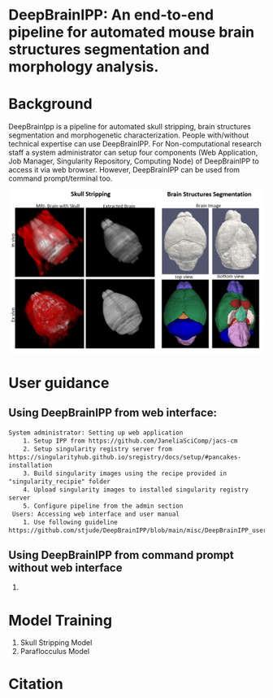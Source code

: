 # DeepBrainIPP: An end-to-end pipeline for automated mouse brain structures segmentation and morphology analysis.

# Background
DeepBrainIpp is a pipeline for automated skull stripping, brain structures segmentation and morphogenetic characterization. People with/without technical expertise can use DeepBrainIPP. For Non-computational research staff a system administrator can setup four components (Web Application, Job Manager, Singularity Repository, Computing Node) of DeepBrainIPP to access it via web browser. However, DeepBrainIPP can be used from command prompt/terminal too.  


![skull stripping](misc/3.jpg?raw=true "Skull Stripping")

# User guidance

  
  Using DeepBrainIPP from web interface:
 -----
    System administrator: Setting up web application
        1. Setup IPP from https://github.com/JaneliaSciComp/jacs-cm
        2. Setup singularity registry server from https://singularityhub.github.io/sregistry/docs/setup/#pancakes-installation
        3. Build singularity images using the recipe provided in "singularity_recipie" folder
        4. Upload singularity images to installed singularity registry server
        5. Configure pipeline from the admin section
     Users: Accessing web interface and user manual
        1. Use following guideline https://github.com/stjude/DeepBrainIPP/blob/main/misc/DeepBrainIPP_users_manual_github.pdf


Using DeepBrainIPP from command prompt without web interface 
-----
1. 

# Model Training 
  1. Skull Stripping Model
  2. Paraflocculus Model


# Citation
